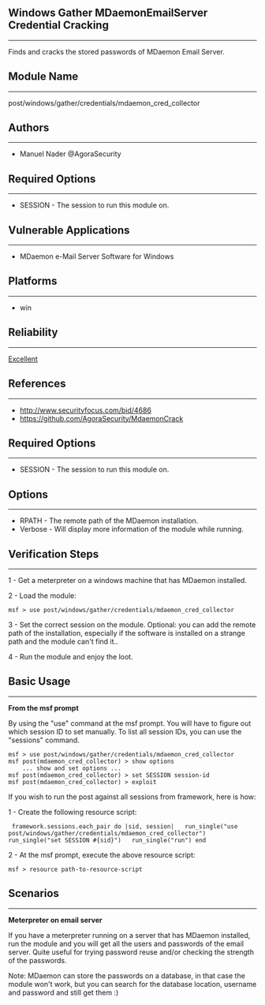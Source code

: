 <html><head>
<meta http-equiv="content-type" content="text/html; charset=windows-1252">

</head>
<body onload="initDoc()">

<div id="overview_info">
<h2>Windows Gather MDaemonEmailServer Credential Cracking</h2><hr>
<p>
Finds and cracks the stored passwords of MDaemon Email 
Server.

</p>
<h2>Module Name</h2><hr>
<p>post/windows/gather/credentials/mdaemon_cred_collector</p>
<h2>Authors</h2><hr><ul><li>Manuel Nader @AgoraSecurity</li>
</ul><h2>Required Options</h2><hr><ul><li>SESSION - The session to run this module on.</li>
</ul><h2>Vulnerable Applications</h2><hr>
<ul><li>MDaemon e-Mail Server Software for Windows</li>
</ul><h2>Platforms</h2><hr><ul><li>win</li>
</ul><h2>Reliability</h2><hr>
<p><a href="https://github.com/rapid7/metasploit-framework/wiki/Exploit-Ranking">Excellent</a></p>
<h2>References</h2><hr><ul>
<li><a href="http://www.securityfocus.com/bid/4686">http://www.securityfocus.com/bid/4686</a></li>
<li><a href="https://github.com/AgoraSecurity/MdaemonCrack">https://github.com/AgoraSecurity/MdaemonCrack</a></li>
</ul><h2>Required Options</h2><hr><ul><li>SESSION - The session to run this module on.</li>
</ul><h2>Options</h2><hr><ul>
<li>RPATH - The remote path of the MDaemon installation.</li>
<li>Verbose - Will display more information of the module while running.</li>
</ul><h2>Verification Steps</h2><hr>
<p>1 - Get a meterpreter on a windows machine that has MDaemon installed.</p>

<p>2 - Load the module:</p>
<pre><code>msf &gt; use post/windows/gather/credentials/mdaemon_cred_collector</code></pre>

<p>3 - Set the correct session on the module. Optional: you can add the remote path of the installation, especially if the software is installed on a strange path and the module can't find it..</p>

<p>4 - Run the module and enjoy the loot.</p>


</ul><h2>Basic Usage</h2><hr>
<p><strong>From the msf prompt</strong></p>

<p>By using the "use" command at the msf prompt. You will have to figure out which
session ID to set manually. To list all session IDs, you can use the "sessions" command.</p>
<pre><code>msf &gt; use post/windows/gather/credentials/mdaemon_cred_collector
msf post(mdaemon_cred_collector) &gt; show options
    ... show and set options ...
msf post(mdaemon_cred_collector) &gt; set SESSION session-id
msf post(mdaemon_cred_collector) &gt; exploit
</code></pre>
<p>If you wish to run the post against all sessions from framework, here is how:</p>

<p>1 - Create the following resource script:</p>
<pre><code><ruby>
framework.sessions.each_pair do |sid, session|
  run_single("use post/windows/gather/credentials/mdaemon_cred_collector")
  run_single("set SESSION #{sid}")
  run_single("run")
end
</ruby>
</code></pre>
<p>2 - At the msf prompt, execute the above resource script:</p>
<pre><code>msf &gt; resource path-to-resource-script
</code></pre>

</ul><h2>Scenarios</h2><hr>
<p><strong>Meterpreter on email server</strong></p>

<p>If you have a meterpreter running on a server that has MDaemon installed, run the module and you will get all the users and passwords of the email server. Quite useful for trying password reuse and/or checking the strength of the passwords.</p>

<p>Note: MDaemon can store the passwords on a database, in that case the module won't work, but you can search for the database location, username and password and still get them :)</p>

</div>


</body></html>
